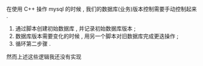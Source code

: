 在使用 C++ 操作 mysql 的时候 , 我们的数据库(业务)版本控制需要手动控制起来 . 
1. 通过脚本创建初始数据库 , 并记录初始数据库版本 ;
2. 数据库版本需要变化的时候 , 用另一个脚本对旧数据库完成更迭操作 ; 
3. 循环第二步骤 . 

然而上述这些逻辑我还没有实现

